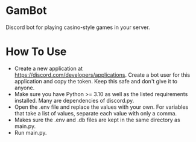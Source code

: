# GamBot
Discord bot for playing casino-style games in your server.

# How To Use
- Create a new application at https://discord.com/developers/applications. Create a bot user for this application and copy the token. Keep this safe and don't give it to anyone.
- Make sure you have Python >= 3.10 as well as the listed requirements installed. Many are dependencies of discord.py.
- Open the .env file and replace the values with your own. For variables that take a list of values, separate each value with only a comma.
- Makes sure the .env and .db files are kept in the same directory as main.py.
- Run main.py.